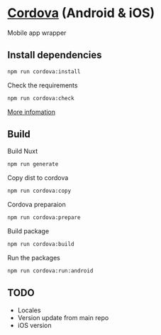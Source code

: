 # [Cordova](https://cordova.apache.org/) (Android & iOS)

Mobile app wrapper

## Install dependencies

```bash
npm run cordova:install
```

Check the requirements

```bash
npm run cordova:check
```

[More infomation](https://cordova.apache.org/docs/en/latest/guide/cli/index.html#install-pre-requisites-for-building)

## Build

Build Nuxt

```bash
npm run generate
```

Copy dist to cordova

```bash
npm run cordova:copy
```

Cordova preparaion

```bash
npm run cordova:prepare
```

Build package

```bash
npm run cordova:build
```

Run the packages

```bash
npm run cordova:run:android
```

## TODO

- Locales
- Version update from main repo
- iOS version